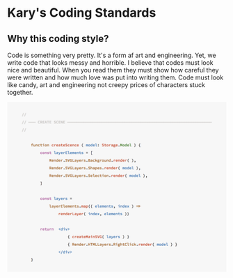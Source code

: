 # Kary's Coding Standards

## Why this coding style?

Code is something very pretty. It's a form af art and engineering. Yet, we write code that looks messy and horrible. I believe that codes must look nice and beautiful. When you read them they must show how careful they were written and how much love was put into writing them. Code must look like candy, art and engineering not creepy prices of characters stuck together.

![](.gitbook/assets/screen_shot_1396-12-11_at_2.21.50_am.png)

